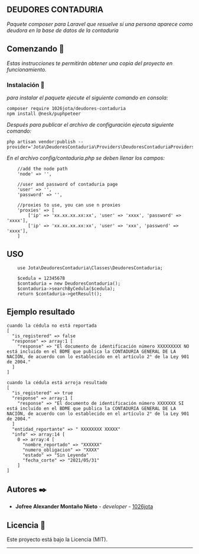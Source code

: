 ## DEUDORES CONTADURIA

_Paquete composer para Laravel que resuelve si una persona aparece como deudora en la base de datos de la contaduria_

## Comenzando 🚀

_Estas instrucciones te permitirán obtener una copia del proyecto en funcionamiento._


### Instalación 🔧

_para instalar el paquete ejecute el siguiente comando en consola:_

```
composer require 1026jota/deudores-contaduria
npm install @nesk/puphpeteer
```
_Después para publicar el archivo de configuración ejecuta siguiente comando:_

```
php artisan vendor:publish --provider='Jota\DeudoresContaduria\Providers\DeudoresContaduriaProviders'
```

_En el archivo config/contaduria.php se deben llenar los campos:_

```
    //add the node path
    'node' => '',

    //user and password of contaduria page
    'user' => '',
    'password' => '',

    //proxies to use, you can use n proxies
    'proxies' => [
        ['ip' => 'xx.xx.xx.xx:xx', 'user' => 'xxxx', 'password' => 'xxxx'],
        ['ip' => 'xx.xx.xx.xx:xx', 'user' => 'xxx', 'password' => 'xxxx'],
    ]
```

## USO

```
    use Jota\DeudoresContaduria\Classes\DeudoresContaduria;

    $cedula = 12345678
    $contaduria = new DeudoresContaduria();
    $contaduria->searchByCedula($cedula);
    return $contaduria->getResult();

```
## Ejemplo resultado

```
cuando la cédula no está reportada
[
  "is_registered" => false
  "response" => array:1 [
    "response" => "El documento de identificación número XXXXXXXXX NO está incluido en el BDME que publica la CONTADURIA GENERAL DE LA NACIÓN, de acuerdo con lo establecido en el artículo 2° de la Ley 901 de 2004."
  ]
]

cuando la cédula está arroja resultado
[
  "is_registered" => true
  "response" => array:1 [
    "response" => "El documento de identificación número XXXXXXX SI está incluido en el BDME que publica la CONTADURIA GENERAL DE LA NACIÓN, de acuerdo con lo establecido en el artículo 2° de la Ley 901 de 2004."
  ]
  "entidad_reportante" => " XXXXXXXX XXXXX"
  "info" => array:14 [
    0 => array:4 [
      "nombre_reportado" => "XXXXXX"
      "numero_obligacion" => "XXXX"
      "estado" => "Sin Leyenda"
      "fecha_corte" => "2021/05/31"
    ]
]

```

## Autores ✒️

* **Jofree Alexander Montaño Nieto** - *developer* - [1026jota](https://github.com/1026jota)

## Licencia 📄

Este proyecto está bajo la Licencia (MIT).

---